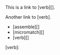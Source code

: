 
This is a link to [verb][].

Another link to [verb].

- [assemble][]
- [micromatch][]
- [verb][]


[verb]: 